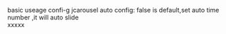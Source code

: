 basic useage confi-g jcarousel
auto config: false is default,set auto time number ,it will auto slide  
xxxxx
